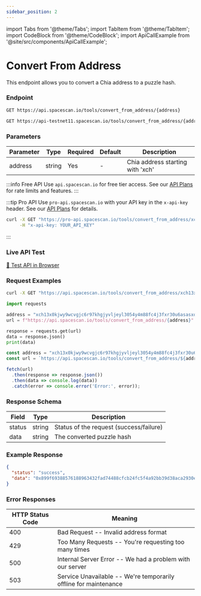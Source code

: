 ```yaml
---
sidebar_position: 2
---
```

import Tabs from '@theme/Tabs';
import TabItem from '@theme/TabItem';
import CodeBlock from '@theme/CodeBlock';
import ApiCallExample from '@site/src/components/ApiCallExample';

# Convert From Address

This endpoint allows you to convert a Chia address to a puzzle hash.

### Endpoint

<Tabs>
  <TabItem value="mainnet" label="Mainnet">

```bash
GET https://api.spacescan.io/tools/convert_from_address/{address}
```

  </TabItem>
  <TabItem value="testnet" label="Testnet">

```bash
GET https://api-testnet11.spacescan.io/tools/convert_from_address/{address}
```

  </TabItem>
</Tabs>

### Parameters

| Parameter | Type | Required | Default | Description |
|-----------|------|----------|---------|-------------|
| address | string | Yes | - | Chia address starting with 'xch' |

:::info Free API
Use `api.spacescan.io` for free tier access. See our [API Plans](https://spacescan.io/apis#plans) for rate limits and features.
:::

:::tip Pro API
Use `pro-api.spacescan.io` with your API key in the `x-api-key` header. See our [API Plans](https://spacescan.io/apis#plans) for details.

```bash
curl -X GET "https://pro-api.spacescan.io/tools/convert_from_address/xch13x0kjwy9wcvgjc6r97khgjyvljeyl3054y4m88fc4j3fxr30u6asasxq45" \
     -H "x-api-key: YOUR_API_KEY"
```
:::

### Live API Test

<Tabs>
  <TabItem value="mainnet" label="Mainnet">
    <a href="https://api.spacescan.io/tools/convert_from_address/xch13x0kjwy9wcvgjc6r97khgjyvljeyl3054y4m88fc4j3fxr30u6asasxq45" target="_blank" rel="noopener noreferrer" className="api-test-button">
      🚀 Test API in Browser
    </a>
  </TabItem>
</Tabs>

### Request Examples

<Tabs>
  <TabItem value="curl" label="cURL">

```bash
curl -X GET "https://api.spacescan.io/tools/convert_from_address/xch13x0kjwy9wcvgjc6r97khgjyvljeyl3054y4m88fc4j3fxr30u6asasxq45"
```

  </TabItem>
  <TabItem value="python" label="Python">

```python
import requests

address = "xch13x0kjwy9wcvgjc6r97khgjyvljeyl3054y4m88fc4j3fxr30u6asasxq45"
url = f"https://api.spacescan.io/tools/convert_from_address/{address}"

response = requests.get(url)
data = response.json()
print(data)
```

  </TabItem>
  <TabItem value="javascript" label="JavaScript">

```javascript
const address = "xch13x0kjwy9wcvgjc6r97khgjyvljeyl3054y4m88fc4j3fxr30u6asasxq45";
const url = `https://api.spacescan.io/tools/convert_from_address/${address}`;

fetch(url)
  .then(response => response.json())
  .then(data => console.log(data))
  .catch(error => console.error('Error:', error));
```

  </TabItem>
</Tabs>

### Response Schema

| Field | Type | Description |
|-------|------|-------------|
| status | string | Status of the request (success/failure) |
| data | string | The converted puzzle hash |

### Example Response

```json
{
  "status": "success",
  "data": "0x899f69388576188963432fad74488cfcb24fc5f4a92bb39d38aca2930e2fe6bb"
}
```

### Error Responses

| HTTP Status Code | Meaning |
|-----------------|---------|
| 400 | Bad Request -- Invalid address format |
| 429 | Too Many Requests -- You're requesting too many times |
| 500 | Internal Server Error -- We had a problem with our server |
| 503 | Service Unavailable -- We're temporarily offline for maintenance | 